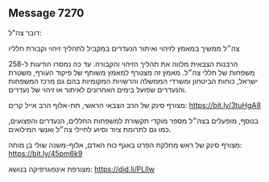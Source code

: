 ## Message 7270

דובר צה"ל:

צה״ל ממשיך במאמץ לזיהוי ואיתור הנעדרים במקביל לתהליך זיהוי וקבורת חלליו

הרבנות הצבאית מלווה את תהליך הזיהוי והקבורה. עד כה נמסרו הודעות ל-258 משפחות של חללי צה״ל. 
מאמץ זה מצטרף למאמץ משותף של פיקוד העורף, משטרת ישראל, כוחות הביטחון ומשרדי הממשלה והרשויות המקומיות בהם גם מרכז המשפחות והנעדרים שפועל בימים האחרונים לאיתור או זיהוי של נעדרים.

מצורף סינק של הרב הצבאי הראשי, תת-אלוף הרב אייל קרים: https://bit.ly/3tuHgA8

בנוסף, מופעלים בצה״ל מספר מוקדי תקשורת למשפחות החללים, הנעדרים והפצועים, כמו גם לתרומת ציוד וסיוע לחיילי צה״ל ואנשי המילואים.

מצורף סינק של ראש מחלקת הפרט באגף כוח האדם, אלוף-משנה שולי בן מוחה: https://bit.ly/45pm6k9

מצורפת אינפוגרפיקה בנושא: https://did.li/PLlIw

